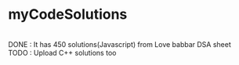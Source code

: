 # myCodeSolutions
<br>
DONE : It has 450 solutions(Javascript) from Love babbar DSA sheet 
<br>
TODO : Upload C++ solutions too

